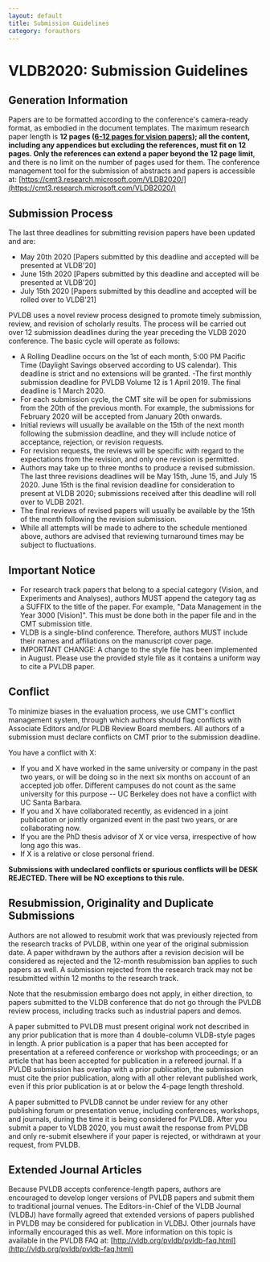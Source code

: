 ```yaml
---
layout: default
title: Submission Guidelines
category: forauthors
---
```


# VLDB2020: Submission Guidelines

## Generation Information

Papers are to be formatted according to the conference's camera-ready format, as embodied in the document templates. The maximum research paper length is **12 pages (<u>6-12 pages for vision papers</u>); all the content, including any appendices but excluding the references, must fit on 12 pages. Only the references can extend a paper beyond the 12 page limit**, and there is no limit on the number of pages used for them. The conference management tool for the submission of abstracts and papers is accessible at:
[https://cmt3.research.microsoft.com/VLDB2020/](https://cmt3.research.microsoft.com/VLDB2020/)

## Submission Process

<div class="updated" x-title="NOTE:">
The last three deadlines for submitting revision papers have been updated and are:
    <ul>
        <li>May 20th 2020 [Papers submitted by this deadline and accepted will be presented at VLDB'20]</li>
        <li>June 15th 2020 [Papers submitted by this deadline and accepted will be presented at VLDB'20]</li>
        <li>July 15th 2020 [Papers submitted by this deadline and accepted will be rolled over to VLDB'21]</li>
    </ul>
</div>

PVLDB uses a novel review process designed to promote timely submission, review, and revision of scholarly results. The process will be carried out over 12 submission deadlines during the year preceding the VLDB 2020 conference. The basic cycle will operate as follows:

- A Rolling Deadline occurs on the 1st of each month, 5:00 PM Pacific Time (Daylight Savings observed according to US calendar). This deadline is strict and no extensions will be granted.
-The first monthly submission deadline for PVLDB Volume 12 is 1 April 2019. The final deadline is 1 March 2020.
- For each submission cycle, the CMT site will be open for submissions from the 20th of the previous month. For example, the submissions for February 2020 will be accepted from January 20th onwards.
- Initial reviews will usually be available on the 15th of the next month following the submission deadline, and they will include notice of acceptance, rejection, or revision requests.
- For revision requests, the reviews will be specific with regard to the expectations from the revision, and only one revision is permitted.
- Authors may take up to three months to produce a revised submission. The last three revisions deadlines will be May 15th, June 15, and July 15 2020. June 15th is the final revision deadline for consideration to present at VLDB 2020; submissions received after this deadline will roll over to VLDB 2021.
- The final reviews of revised papers will usually be available by the 15th of the month following the revision submission.
- While all attempts will be made to adhere to the schedule mentioned above, authors are advised that reviewing turnaround times may be subject to fluctuations.

## Important Notice

- For research track papers that belong to a special category (Vision, and Experiments and Analyses), authors MUST append the category tag as a SUFFIX to the title of the paper. For example, "Data Management in the Year 3000 [Vision]". This must be done both in the paper file and in the CMT submission title.
- VLDB is a single-blind conference. Therefore, authors MUST include their names and affiliations on the manuscript cover page.
- IMPORTANT CHANGE: A change to the style file has been implemented in August. Please use the provided style file as it contains a uniform way to cite a PVLDB paper.

## Conflict

To minimize biases in the evaluation process, we use CMT's conflict management system, through which authors should flag conflicts with Associate Editors and/or PLDB Review Board members. All authors of a submission must declare conflicts on CMT prior to the submission deadline.

You have a conflict with X:

- If you and X have worked in the same university or company in the past two years, or will be doing so in the next six months on account of an accepted job offer. Different campuses do not count as the same university for this purpose -- UC Berkeley does not have a conflict with UC Santa Barbara.
- If you and X have collaborated recently, as evidenced in a joint publication or jointly organized event in the past two years, or are collaborating now.
- If you are the PhD thesis advisor of X or vice versa, irrespective of how long ago this was.
- If X is a relative or close personal friend.

**Submissions with undeclared conflicts or spurious conflicts will be DESK REJECTED. There will be NO exceptions to this rule.**

## Resubmission, Originality and Duplicate Submissions

Authors are not allowed to resubmit work that was previously rejected from the research tracks of PVLDB, within one year of the original submission date. A paper withdrawn by the authors after a revision decision will be considered as rejected and the 12-month resubmission ban applies to such papers as well. A submission rejected from the research track may not be resubmitted within 12 months to the research track.

Note that the resubmission embargo does not apply, in either direction, to papers submitted to the VLDB conference that do not go through the PVLDB review process, including tracks such as industrial papers and demos.

A paper submitted to PVLDB must present original work not described in any prior publication that is more than 4 double-column VLDB-style pages in length. A prior publication is a paper that has been accepted for presentation at a refereed conference or workshop with proceedings; or an article that has been accepted for publication in a refereed journal. If a PVLDB submission has overlap with a prior publication, the submission must cite the prior publication, along with all other relevant published work, even if this prior publication is at or below the 4-page length threshold.

A paper submitted to PVLDB cannot be under review for any other publishing forum or presentation venue, including conferences, workshops, and journals, during the time it is being considered for PVLDB. After you submit a paper to VLDB 2020, you must await the response from PVLDB and only re-submit elsewhere if your paper is rejected, or withdrawn at your request, from PVLDB.

## Extended Journal Articles

Because PVLDB accepts conference-length papers, authors are encouraged to develop longer versions of PVLDB papers and submit them to traditional journal venues. The Editors-in-Chief of the VLDB Journal (VLDBJ) have formally agreed that extended versions of papers published in PVLDB may be considered for publication in VLDBJ. Other journals have informally encouraged this as well. More information on this topic is available in the PVLDB FAQ at:
[http://vldb.org/pvldb/pvldb-faq.html](http://vldb.org/pvldb/pvldb-faq.html)
